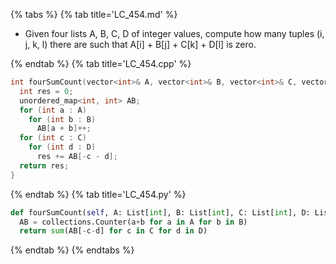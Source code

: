 {% tabs %}
{% tab title='LC_454.md' %}

* Given four lists A, B, C, D of integer values, compute how many tuples (i, j, k, l) there are such that A[i] + B[j] + C[k] + D[l] is zero.

{% endtab %}
{% tab title='LC_454.cpp' %}

```cpp
int fourSumCount(vector<int>& A, vector<int>& B, vector<int>& C, vector<int>& D) {
  int res = 0;
  unordered_map<int, int> AB;
  for (int a : A)
    for (int b : B)
      AB[a + b]++;
  for (int c : C)
    for (int d : D)
      res += AB[-c - d];
  return res;
}
```

{% endtab %}
{% tab title='LC_454.py' %}

```py
def fourSumCount(self, A: List[int], B: List[int], C: List[int], D: List[int]) -> int:
  AB = collections.Counter(a+b for a in A for b in B)
  return sum(AB[-c-d] for c in C for d in D)
```

{% endtab %}
{% endtabs %}